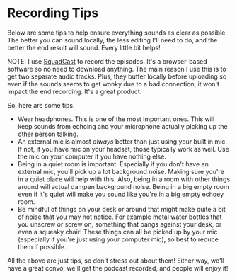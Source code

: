 # Recording Tips

Below are some tips to help ensure everything sounds as clear as possible. The
better you can sound locally, the less editing I'll need to do, and the better
the end result will sound. Every little bit helps!

NOTE: I use [SquadCast](https://squadcast.fm/) to record the episodes. It's a
browser-based software so no need to download anything. The main reason I use
this is to get two separate audio tracks. Plus, they buffer locally before
uploading so even if the sounds seems to get wonky due to a bad connection, it
won't impact the end recording. It's a great product.

So, here are some tips.

  - Wear headphones. This is one of the most important ones. This will keep
      sounds from echoing and your microphone actually picking up the other
      person talking.
  - An external mic is almost _always_ better than just using your built in mic.
      If not, if you have mic on your headset, those typically work as well. Use
      the mic on your computer if you have nothing else.
  - Being in a quiet room is important. Especially if you don't have an external
      mic, you'll pick up a lot background noise. Making sure you're in a quiet
      place will help with this. Also, being in a room with other things around
      will actual dampen background noise. Being in a big empty room even if it's
      quiet will make you sound like you're in a big empty echoey room.
  - Be mindful of things on your desk or around that might make quite a bit of
      noise that you may not notice. For example metal water bottles that you
      unscrew or screw on, something that bangs against your desk, or even a
      squeaky chair! These things can all be picked up by your mic (especially
      if you're just using your computer mic), so best to reduce them if
      possible.

All the above are just tips, so don't stress out about them! Either way, we'll
have a great convo, we'll get the podcast recorded, and people will enjoy it!
